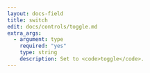 ```yaml
---
layout: docs-field
title: switch
edit: docs/controls/toggle.md
extra_args:
  - argument: type
    required: "yes"
    type: string
    description: Set to <code>toggle</code>.
---
```

